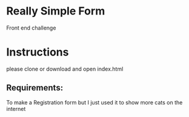 # Really Simple Form

Front end challenge

# Instructions
please clone or download and open index.html

## Requirements:

To make a Registration form but I just used it to show more cats on the internet